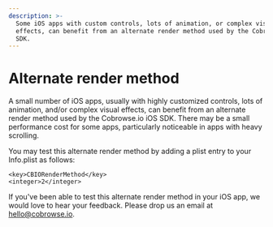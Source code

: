```yaml
---
description: >-
  Some iOS apps with custom controls, lots of animation, or complex visual
  effects, can benefit from an alternate render method used by the Cobrowse iOS
  SDK.
---
```


# Alternate render method

A small number of iOS apps, usually with highly customized controls, lots of animation, and/or complex visual effects, can benefit from an alternate render method used by the Cobrowse.io iOS SDK. There may be a small performance cost for some apps, particularly noticeable in apps with heavy scrolling.&#x20;

You may test this alternate render method by adding a plist entry to your Info.plist as follows:

```markup
<key>CBIORenderMethod</key>
<integer>2</integer>
```

If you've been able to test this alternate render method in your iOS app, we would love to hear your feedback. Please drop us an email at [hello@cobrowse.io](mailto:hello@cobrowse.io).
